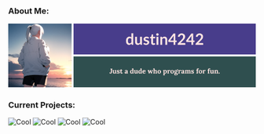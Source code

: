 <h3>About Me:</h3>

![ABOUTME](https://raw.githubusercontent.com/dustin4242/dustin4242/main/ABOUTME.png)

<h3>Current Projects:</h3>

![Cool](https://placehold.co/800x70@3x/crimson/mistyrose?text=Dale+(Custom+Line+Editor))
![Cool](https://placehold.co/800x70@3x/mediumseagreen/mistyrose?text=Dash+(Custom+Unix+Shell))
![Cool](https://placehold.co/800x70@3x/plum/mistyrose?text=Daos+(Custom+Operating+System))
![Cool](https://placehold.co/800x70@3x/cornflowerblue/mistyrose?text=Winter+(Custom+Programming+Language))

